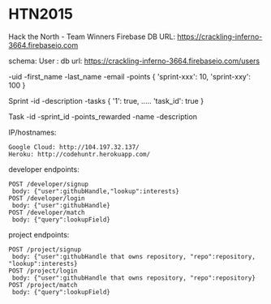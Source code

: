 # HTN2015
Hack the North - Team Winners
Firebase DB URL: https://crackling-inferno-3664.firebaseio.com

schema:
User : db url: https://crackling-inferno-3664.firebaseio.com/users
 
-uid
-first_name
-last_name
-email
-points {
    'sprint-xxx': 10,
    'sprint-xxy': 100
}

Sprint
-id
-description
-tasks {
    '1': true,
    ..... 'task_id': true }

Task
-id
-sprint_id
-points_rewarded
-name
-description

IP/hostnames:
```
Google Cloud: http://104.197.32.137/
Heroku: http://codehuntr.herokuapp.com/
```

developer endpoints:
```
POST /developer/signup 
 body: {"user":githubHandle,"lookup":interests}
POST /developer/login
 body: {"user":githubHandle}
POST /developer/match
 body: {"query":lookupField}
```

project endpoints:
```
POST /project/signup 
 body: {"user":githubHandle that owns repository, "repo":repository, "lookup":interests}
POST /project/login
 body: {"user":githubHandle that owns repository, "repo":repository}
POST /project/match
 body: {"query":lookupField}
```
